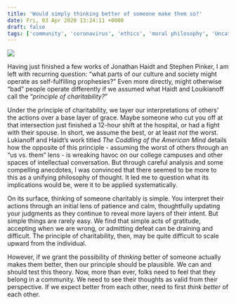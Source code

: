 ```yaml
---
title: 'Would simply thinking better of someone make them so?'
date: Fri, 03 Apr 2020 13:24:11 +0000
draft: false
tags: ['community', 'coronavirus', 'ethics', 'moral philosophy', 'Uncategorized']
---
```


![](https://casualinferencedotorg.files.wordpress.com/2020/04/clay-banks-ljqarjajotc-unsplash.jpg?w=1024)

Having just finished a few works of Jonathan Haidt and Stephen Pinker, I am left with recurring question: “what parts of our culture and society might operate as self-fulfilling prophesies?” Even more directly, might otherwise “bad” people operate differently if we assumed what Haidt and Louikianoff call the “_principle of charitability?_”

Under the principle of charitability, we layer our interpretations of others’ the actions over a base layer of grace. Maybe someone who cut you off at that intersection just finished a 12-hour shift at the hospital, or had a fight with their spouse. In short, we assume the best, or at least _not_ the worst. Lukianoff and Haidt’s work titled _The Coddling of the American Mind_ details how the opposite of this principle - assuming the worst of others through an “us vs. them” lens - is wreaking havoc on our college campuses and other spaces of intellectual conversation. But through careful analysis and some compelling anecdotes, I was convinced that there seemed to be more to this as a unifying philosophy of thought. It led me to question what its implications would be, were it to be applied systematically.

On its surface, thinking of someone charitably is simple. You interpret their actions through an initial lens of patience and calm, thoughtfully updating your judgments as they continue to reveal more layers of their intent. But simple things are rarely easy. We find that simple acts of gratitude, accepting when we are wrong, or admitting defeat can be draining and difficult. The principle of charitability, then, may be quite difficult to scale upward from the individual.

However, if we grant the possibility of _thinking_ better of someone actually makes them better, then our principle should be plausible. We can and should test this theory. Now, more than ever, folks need to feel that they belong in a community. We need to see their thoughts as valid from their perspective. If we expect better from each other, need to first _think_ _better_ of each other.